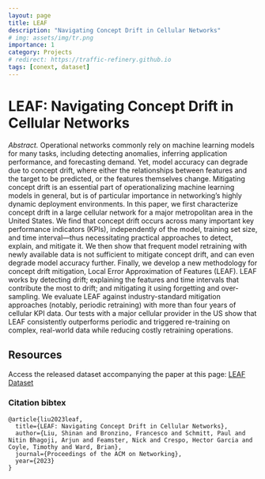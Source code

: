 ```yaml
---
layout: page
title: LEAF
description: "Navigating Concept Drift in Cellular Networks"
# img: assets/img/tr.png
importance: 1
category: Projects
# redirect: https://traffic-refinery.github.io
tags: [conext, dataset]
---
```


# LEAF: Navigating Concept Drift in Cellular Networks

*Abstract.* Operational networks commonly rely on machine learning models for many tasks, including detecting anomalies, inferring application performance, and forecasting demand. Yet, model accuracy can degrade due to concept drift, where either the relationships between features and the target to be predicted, or the features themselves change. Mitigating concept drift is an essential part of operationalizing machine learning models in general, but is of particular importance in networking’s highly dynamic deployment environments. In this paper, we first characterize concept drift in a large cellular network for a major metropolitan area in the United States. We find that concept drift occurs across many important key performance indicators (KPIs), independently of the model, training set size, and time interval—thus necessitating practical approaches to detect, explain, and mitigate it. We then show that frequent model retraining with newly available data is not sufficient to mitigate concept drift, and can even degrade model accuracy further. Finally, we develop a new methodology for concept drift mitigation, Local Error Approximation of Features (LEAF). LEAF works by detecting drift; explaining the features and time intervals that contribute the most to drift; and mitigating it using forgetting and over-sampling. We evaluate LEAF against industry-standard mitigation approaches (notably, periodic retraining) with more than four years of cellular KPI data. Our tests with a major cellular provider in the US show that LEAF consistently outperforms periodic and triggered re-training on complex, real-world data while reducing costly retraining operations.

## Resources
Access the released dataset accompanying the paper at this page: [LEAF Dataset](https://docs.google.com/forms/d/e/1FAIpQLSe5wpn70MLkw5TsZYb7ONxDU4chj0Isksbr5GFpp-y77OJ50A/viewform)

### Citation bibtex
```
@article{liu2023leaf,
  title={LEAF: Navigating Concept Drift in Cellular Networks},
  author={Liu, Shinan and Bronzino, Francesco and Schmitt, Paul and Nitin Bhagoji, Arjun and Feamster, Nick and Crespo, Hector Garcia and Coyle, Timothy and Ward, Brian},
  journal={Proceedings of the ACM on Networking},
  year={2023}
}
```